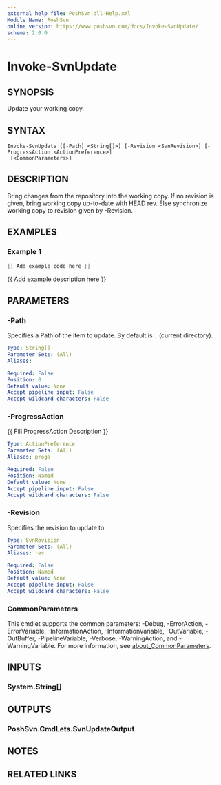 ```yaml
---
external help file: PoshSvn.dll-Help.xml
Module Name: PoshSvn
online version: https://www.poshsvn.com/docs/Invoke-SvnUpdate/
schema: 2.0.0
---
```


# Invoke-SvnUpdate

## SYNOPSIS
Update your working copy.

## SYNTAX

```
Invoke-SvnUpdate [[-Path] <String[]>] [-Revision <SvnRevision>] [-ProgressAction <ActionPreference>]
 [<CommonParameters>]
```

## DESCRIPTION
Bring changes from the repository into the working copy. If no revision is given, bring working copy up-to-date with HEAD rev. Else synchronize working copy to revision given by -Revision.

## EXAMPLES

### Example 1
```powershell
{{ Add example code here }}
```

{{ Add example description here }}

## PARAMETERS

### -Path
Specifies a Path of the item to update. By default is `.` (current directory).

```yaml
Type: String[]
Parameter Sets: (All)
Aliases:

Required: False
Position: 0
Default value: None
Accept pipeline input: False
Accept wildcard characters: False
```

### -ProgressAction
{{ Fill ProgressAction Description }}

```yaml
Type: ActionPreference
Parameter Sets: (All)
Aliases: proga

Required: False
Position: Named
Default value: None
Accept pipeline input: False
Accept wildcard characters: False
```

### -Revision
Specifies the revision to update to.

```yaml
Type: SvnRevision
Parameter Sets: (All)
Aliases: rev

Required: False
Position: Named
Default value: None
Accept pipeline input: False
Accept wildcard characters: False
```

### CommonParameters
This cmdlet supports the common parameters: -Debug, -ErrorAction, -ErrorVariable, -InformationAction, -InformationVariable, -OutVariable, -OutBuffer, -PipelineVariable, -Verbose, -WarningAction, and -WarningVariable. For more information, see [about_CommonParameters](http://go.microsoft.com/fwlink/?LinkID=113216).

## INPUTS

### System.String[]

## OUTPUTS

### PoshSvn.CmdLets.SvnUpdateOutput

## NOTES

## RELATED LINKS
